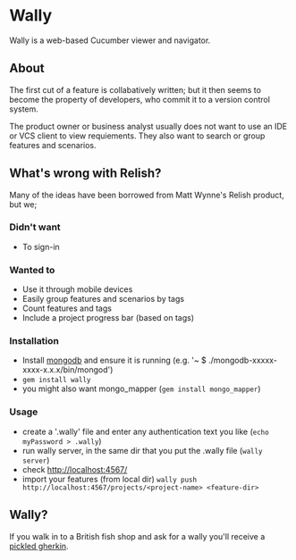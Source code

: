 # Wally
Wally is a web-based Cucumber viewer and navigator.

## About
The first cut of a feature is collabatively written; but it then seems to become the property of developers, who commit it to a version control system.

The product owner or business analyst usually does not want to use an IDE or VCS client to view requiements. They also want to search or group features and scenarios.

## What's wrong with Relish?
Many of the ideas have been borrowed from Matt Wynne's Relish product, but we;

### Didn't want
* To sign-in

### Wanted to
* Use it through mobile devices
* Easily group features and scenarios by tags 
* Count features and tags
* Include a project progress bar (based on tags)

### Installation
* Install [mongodb](http://www.mongodb.org/display/DOCS/Quickstart "mongodb") and ensure it is running  (e.g. '~ $ ./mongodb-xxxxx-xxxx-x.x.x/bin/mongod')
* `gem install wally` 
* you might also want mongo_mapper (`gem install mongo_mapper`)

### Usage
* create a '.wally' file and enter any authentication text you like (`echo myPassword > .wally`) 
* run wally server, in the same dir that you put the .wally file (`wally server`)
* check [http://localhost:4567/](http://localhost:4567/)  
* import your features (from local dir) `wally push http://localhost:4567/projects/<project-name> <feature-dir>` 


## Wally?
If you walk in to a British fish shop and ask for a wally you'll receive a [pickled gherkin](https://github.com/cucumber/cucumber/wiki/Gherkin).
